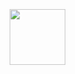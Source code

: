 <div id="header" align="center">
  <img src="https://media.giphy.com/media/v1.Y2lkPTc5MGI3NjExdmhqZ2M0d25ta2E5MHplMnZkOXltZXExazhwa3RmazA2MWRpdWQxYSZlcD12MV9pbnRlcm5hbF9naWZfYnlfaWQmY3Q9Zw/HCkbgKLdLWq3OCV8YM/giphy.gif" width="100"/>
</div>
